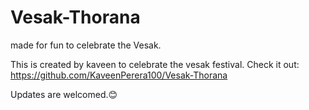 # Vesak-Thorana
made for fun to celebrate the Vesak.

This is created by kaveen to celebrate the vesak festival. 
Check it out: https://github.com/KaveenPerera100/Vesak-Thorana

Updates are welcomed.😊
